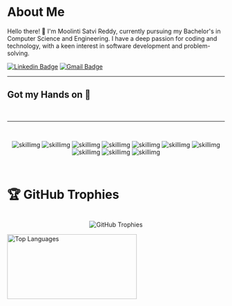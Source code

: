 <h1>About Me</h1>

<p>Hello there! 👋 I'm Moolinti Satvi Reddy, currently pursuing my Bachelor's in Computer Science and Engineering. I have a deep passion for coding and technology, with a keen interest in software development and problem-solving. </p>

[![Linkedin Badge](https://img.shields.io/badge/-satvi-blue?style=flat&logo=Linkedin&logoColor=white&link=https://www.linkedin.com/in/jlim/)]([https://www.linkedin.com/in//](https://www.linkedin.com/in/moolinti-satvi-reddy-405aba206/))
[![Gmail Badge](https://img.shields.io/badge/-msarithasatvi-c14438?style=flat&logo=Gmail&logoColor=white&link=mailto:msarithasatvi@gmail.com)](mailto:msarithasatvi@gmail.com)

<hr>
<h2>Got my Hands on 🫳</h2><br><hr><br><p align="center">
<img alt="skillimg" src="https://img.shields.io/badge/C++-00599C.svg?style=for-the-badge&logo=C++&logoColor=white">
<img alt="skillimg" src="https://img.shields.io/badge/C-A8B9CC.svg?style=for-the-badge&logo=C&logoColor=black">
<img alt="skillimg" src="https://img.shields.io/badge/Adobe%20Photoshop-31A8FF.svg?style=for-the-badge&logo=Adobe-Photoshop&logoColor=white">
<img alt="skillimg" src="https://img.shields.io/badge/Adobe%20Lightroom-31A8FF.svg?style=for-the-badge&logo=Adobe-Lightroom&logoColor=white">
<img alt="skillimg" src="https://img.shields.io/badge/Python-3776AB.svg?style=for-the-badge&logo=Python&logoColor=white">
<img alt="skillimg" src="https://img.shields.io/badge/Canva-00C4CC.svg?style=for-the-badge&logo=Canva&logoColor=white">
<img alt="skillimg" src="https://img.shields.io/badge/CodeChef-5B4638.svg?style=for-the-badge&logo=CodeChef&logoColor=white">
<img alt="skillimg" src="https://img.shields.io/badge/Duolingo-58CC02.svg?style=for-the-badge&logo=Duolingo&logoColor=white">
<img alt="skillimg" src="https://img.shields.io/badge/Git-F05032.svg?style=for-the-badge&logo=Git&logoColor=white">
<img alt="skillimg" src="https://img.shields.io/badge/Google%20Forms-7248B9.svg?style=for-the-badge&logo=Google-Forms&logoColor=white">
</p>

<br>
<h1>🏆 GitHub Trophies</h1> 

 <div style="display: flex; justify-content: center;">
   <p align="center"> <img src="https://github-profile-trophy.vercel.app/?username=satvi-moolinti&theme=juicyfresh&no-frame=true&no-bg=false&margin-w=4"alt="GitHub Trophies" /></p>
    <p align="center>"<img src="https://quotes-github-readme.vercel.app/api?type=vertical&theme=radical" alt="GitHub Quotes" /></p>
 </div>
 
  <img src="https://github-readme-stats.vercel.app/api/top-langs/?username=satvi-moolinti&theme=radical&hide_border=false&include_all_commits=true&count_private=false&layout=compact" alt="Top Languages" width="300" height="150" />
 </center>


